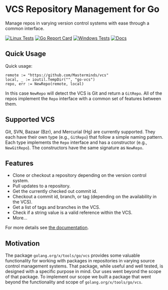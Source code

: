 # VCS Repository Management for Go

Manage repos in varying version control systems with ease through a common
interface.

[![Linux Tests](https://github.com/Masterminds/vcs/actions/workflows/linux-tests.yaml/badge.svg)](https://github.com/Masterminds/vcs/actions/workflows/linux-tests.yaml) [![Go Report Card](https://goreportcard.com/badge/github.com/Masterminds/vcs)](https://goreportcard.com/report/github.com/Masterminds/vcs)
[![Windows Tests](https://github.com/Masterminds/vcs/actions/workflows/windows-tests.yaml/badge.svg)](https://github.com/Masterminds/vcs/actions/workflows/windows-tests.yaml) [![Docs](https://img.shields.io/static/v1?label=docs&message=reference&color=blue)](https://pkg.go.dev/github.com/Masterminds/vcs)


## Quick Usage

Quick usage:

	remote := "https://github.com/Masterminds/vcs"
    local, _ := ioutil.TempDir("", "go-vcs")
    repo, err := NewRepo(remote, local)

In this case `NewRepo` will detect the VCS is Git and return a `GitRepo`. All of
the repos implement the `Repo` interface with a common set of features between
them.

## Supported VCS

Git, SVN, Bazaar (Bzr), and Mercurial (Hg) are currently supported. They each
have their own type (e.g., `GitRepo`) that follow a simple naming pattern. Each
type implements the `Repo` interface and has a constructor (e.g., `NewGitRepo`).
The constructors have the same signature as `NewRepo`.

## Features

- Clone or checkout a repository depending on the version control system.
- Pull updates to a repository.
- Get the currently checked out commit id.
- Checkout a commit id, branch, or tag (depending on the availability in the VCS).
- Get a list of tags and branches in the VCS.
- Check if a string value is a valid reference within the VCS.
- More...

For more details see [the documentation](https://godoc.org/github.com/Masterminds/vcs).

## Motivation

The package `golang.org/x/tools/go/vcs` provides some valuable functionality
for working with packages in repositories in varying source control management
systems. That package, while useful and well tested, is designed with a specific
purpose in mind. Our uses went beyond the scope of that package. To implement
our scope we built a package that went beyond the functionality and scope
of `golang.org/x/tools/go/vcs`.
